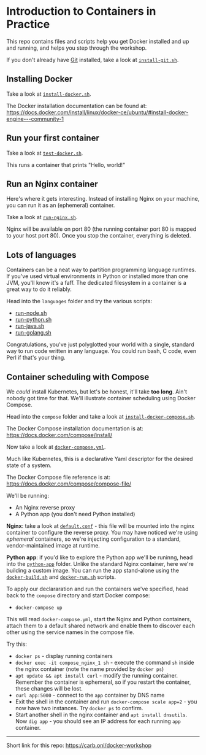 # Introduction to Containers in Practice

This repo contains files and scripts help you get Docker installed and up and running, and helps you step through the workshop.

If you don't already have [Git](https://git-scm.com/) installed, take a look at [`install-git.sh`](https://github.com/davidcarboni/docker-workshop/blob/master/install-git.sh).

## Installing Docker

Take a look at [`install-docker.sh`](https://github.com/davidcarboni/docker-workshop/blob/master/install-docker.sh). 

The Docker installation documentation can be found at: https://docs.docker.com/install/linux/docker-ce/ubuntu/#install-docker-engine---community-1

## Run your first container

Take a look at [`test-docker.sh`](https://github.com/davidcarboni/docker-workshop/blob/master/test-docker.sh).

This runs a container that prints "Hello, world!"

## Run an Nginx container

Here's where it gets interesting. Instead of installing Nginx on your machine, you can run it as an (ephemeral) container.

Take a look at [`run-nginx.sh`](https://github.com/davidcarboni/docker-workshop/blob/master/run-nginx.sh).

Nginx will be available on port 80 (the running container port 80 is mapped to your host port 80). Once you stop the container, everything is deleted.

## Lots of languages

Containers can be a neat way to partition programming language runtimes. If you've used virtual environments in Python or installed more than one JVM, you'll know it's a faff. The dedicated filesystem in a container is a great way to do it reliably.

Head into the `languages` folder and try the various scripts:

 * [run-node.sh](https://github.com/davidcarboni/docker-workshop/blob/master/languages/run-node.sh)
 * [run-python.sh](https://github.com/davidcarboni/docker-workshop/blob/master/languages/run-python.sh)
 * [run-java.sh](https://github.com/davidcarboni/docker-workshop/blob/master/languages/run-java.sh)
 * [run-golang.sh](https://github.com/davidcarboni/docker-workshop/blob/master/languages/run-golang.sh)

Congratulations, you've just polyglotted your world with a single, standard way to run code written in any language. You could run bash, C code, even Perl if that's your thing.

## Container scheduling with Compose

We *could* install Kubernetes, but let's be honest, it'll take **too long**. Ain't nobody got time for that. We'll illustrate container scheduling using Docker Compose.

Head into the `compose` folder and take a look at [`install-docker-compose.sh`](https://github.com/davidcarboni/docker-workshop/blob/master/compose/install-docker-compose.sh).

The Docker Compose installation documentation is at: https://docs.docker.com/compose/install/

Now take a look at [`docker-compose.yml`](https://github.com/davidcarboni/docker-workshop/blob/master/compose/docker-compose.yml).

Much like Kubernetes, this is a declarative Yaml descriptor for the desired state of a system. 

The Docker Compose file reference is at: https://docs.docker.com/compose/compose-file/

We'll be running:

 * An Nginx reverse proxy
 * A Python app (you don't need Python installed)

**Nginx**: take a look at [`default.conf`](https://github.com/davidcarboni/docker-workshop/blob/master/compose/default.conf) - this file will be mounted into the nginx container to configure the reverse proxy. You may have noticed we're using *ephemeral* containers, so we're injecting configuration to a standard, vendor-maintained image at runtime.

**Python app**: if you'd like to explore the Python app we'll be runinng, head into the [`python-app`](https://github.com/davidcarboni/docker-workshop/tree/master/compose/python-app) folder. Unlike the standard Nginx container, here we're building a custom image. You can run the app stand-alone using the [`docker-build.sh`](https://github.com/davidcarboni/docker-workshop/blob/master/compose/python-app/docker-build.sh) and [`docker-run.sh`](https://github.com/davidcarboni/docker-workshop/blob/master/compose/python-app/docker-run.sh) scripts.

To apply our declararation and run the containers we've specified, head back to the `compose` directory and start Docker compose:

 * `docker-compose up`

This will read `docker-compose.yml`, start the Nginx and Python containers, attach them to a default shared network and enable them to discover each other using the service names in the compose file.

Try this:
 * `docker ps` - display running containers
 * `docker exec -it compose_nginx_1 sh` - execute the command `sh` inside the nginx container (note the name provided by `docker ps`)
 * `apt update && apt install curl` - modify the running container. Remember the container is ephemeral, so if you restart the container, these changes will be lost.
 * `curl app:5000` - connect to the `app` container by DNS name 
 * Exit the shell in the container and run `docker-compose scale app=2` - you now have two instances. Try `docker ps` to confirm.
 * Start another shell in the nginx container and `apt install dnsutils`. Now `dig app` - you should see an IP address for each running `app` container.

----

Short link for this repo: https://carb.onl/docker-workshop 
